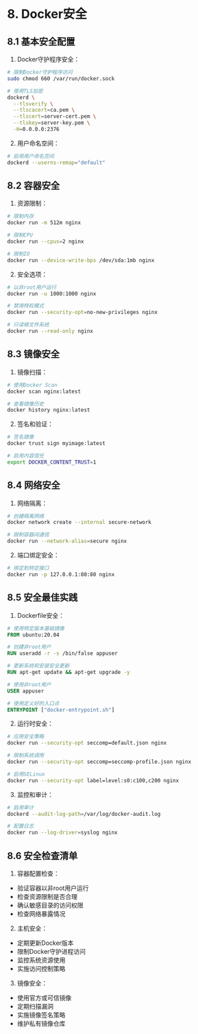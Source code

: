 # 8. Docker安全

## 8.1 基本安全配置

1. Docker守护程序安全：

```bash
# 限制Docker守护程序访问
sudo chmod 660 /var/run/docker.sock

# 使用TLS加密
dockerd \
  --tlsverify \
  --tlscacert=ca.pem \
  --tlscert=server-cert.pem \
  --tlskey=server-key.pem \
  -H=0.0.0.0:2376
```

2. 用户命名空间：

```bash
# 启用用户命名空间
dockerd --userns-remap="default"
```

## 8.2 容器安全

1. 资源限制：

```bash
# 限制内存
docker run -m 512m nginx

# 限制CPU
docker run --cpus=2 nginx

# 限制IO
docker run --device-write-bps /dev/sda:1mb nginx
```

2. 安全选项：

```bash
# 以非root用户运行
docker run -u 1000:1000 nginx

# 禁用特权模式
docker run --security-opt=no-new-privileges nginx

# 只读根文件系统
docker run --read-only nginx
```

## 8.3 镜像安全

1. 镜像扫描：

```bash
# 使用Docker Scan
docker scan nginx:latest

# 查看镜像历史
docker history nginx:latest
```

2. 签名和验证：

```bash
# 签名镜像
docker trust sign myimage:latest

# 启用内容信任
export DOCKER_CONTENT_TRUST=1
```

## 8.4 网络安全

1. 网络隔离：

```bash
# 创建隔离网络
docker network create --internal secure-network

# 限制容器间通信
docker run --network-alias=secure nginx
```

2. 端口绑定安全：

```bash
# 绑定到特定接口
docker run -p 127.0.0.1:80:80 nginx
```

## 8.5 安全最佳实践

1. Dockerfile安全：

```dockerfile
# 使用特定版本基础镜像
FROM ubuntu:20.04

# 创建非root用户
RUN useradd -r -s /bin/false appuser

# 更新系统和安装安全更新
RUN apt-get update && apt-get upgrade -y

# 使用非root用户
USER appuser

# 使用定义好的入口点
ENTRYPOINT ["docker-entrypoint.sh"]
```

2. 运行时安全：

```bash
# 应用安全策略
docker run --security-opt seccomp=default.json nginx

# 限制系统调用
docker run --security-opt seccomp=seccomp-profile.json nginx

# 启用SELinux
docker run --security-opt label=level:s0:c100,c200 nginx
```

3. 监控和审计：

```bash
# 启用审计
dockerd --audit-log-path=/var/log/docker-audit.log

# 配置日志
docker run --log-driver=syslog nginx
```

## 8.6 安全检查清单

1. 容器配置检查：

- 验证容器以非root用户运行
- 检查资源限制是否合理
- 确认敏感目录的访问权限
- 检查网络暴露情况

2. 主机安全：

- 定期更新Docker版本
- 限制Docker守护进程访问
- 监控系统资源使用
- 实施访问控制策略

3. 镜像安全：

- 使用官方或可信镜像
- 定期扫描漏洞
- 实施镜像签名策略
- 维护私有镜像仓库
